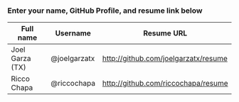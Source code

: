 ### Enter your name, GitHub Profile, and resume link below

| Full name      | Username     | Resume URL                           |
|----------------|--------------|--------------------------------------|
| Joel Garza (TX)| @joelgarzatx | http://github.com/joelgarzatx/resume |
| Ricco Chapa    | @riccochapa  | http://github.com/riccochapa/resume  |

